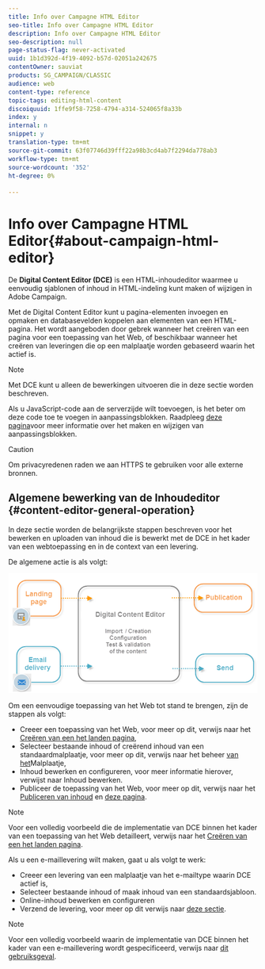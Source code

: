 ```yaml
---
title: Info over Campagne HTML Editor
seo-title: Info over Campagne HTML Editor
description: Info over Campagne HTML Editor
seo-description: null
page-status-flag: never-activated
uuid: 1b1d392d-4f19-4092-b57d-02051a242675
contentOwner: sauviat
products: SG_CAMPAIGN/CLASSIC
audience: web
content-type: reference
topic-tags: editing-html-content
discoiquuid: 1ffe9f58-7258-4794-a314-524065f8a33b
index: y
internal: n
snippet: y
translation-type: tm+mt
source-git-commit: 63f07746d39fff22a98b3cd4ab7f2294da778ab3
workflow-type: tm+mt
source-wordcount: '352'
ht-degree: 0%

---
```



# Info over Campagne HTML Editor{#about-campaign-html-editor}

De **Digital Content Editor (DCE)** is een HTML-inhoudeditor waarmee u eenvoudig sjablonen of inhoud in HTML-indeling kunt maken of wijzigen in Adobe Campaign.

Met de Digital Content Editor kunt u pagina-elementen invoegen en opmaken en databasevelden koppelen aan elementen van een HTML-pagina. Het wordt aangeboden door gebrek wanneer het creëren van een pagina voor een toepassing van het Web, of beschikbaar wanneer het creëren van leveringen die op een malplaatje worden gebaseerd waarin het actief is.

>[!NOTE]
>
>Met DCE kunt u alleen de bewerkingen uitvoeren die in deze sectie worden beschreven.
>
>Als u JavaScript-code aan de serverzijde wilt toevoegen, is het beter om deze code toe te voegen in aanpassingsblokken. Raadpleeg [deze pagina](../../delivery/using/personalization-blocks.md)voor meer informatie over het maken en wijzigen van aanpassingsblokken.

>[!CAUTION]
>
>Om privacyredenen raden we aan HTTPS te gebruiken voor alle externe bronnen.

## Algemene bewerking van de Inhoudeditor {#content-editor-general-operation}

In deze sectie worden de belangrijkste stappen beschreven voor het bewerken en uploaden van inhoud die is bewerkt met de DCE in het kader van een webtoepassing en in de context van een levering.

De algemene actie is als volgt:

![](assets/dce_schema.png)

Om een eenvoudige toepassing van het Web tot stand te brengen, zijn de stappen als volgt:

* Creeer een toepassing van het Web, voor meer op dit, verwijs naar het [Creëren van een het landen pagina](../../web/using/creating-a-landing-page.md),
* Selecteer bestaande inhoud of creërend inhoud van een standaardmalplaatje, voor meer op dit, verwijs naar het beheer [van het](../../web/using/template-management.md)Malplaatje,
* Inhoud bewerken en configureren, voor meer informatie hierover, verwijst naar Inhoud [](../../web/using/editing-content.md)bewerken.
* Publiceer de toepassing van het Web, voor meer op dit, verwijs naar het [Publiceren van inhoud](../../web/using/creating-a-landing-page.md#step-3---publishing-content) en [deze pagina](../../web/using/publishing-a-web-form.md#managing-web-forms-delivery-and-tracking).

>[!NOTE]
>
>Voor een volledig voorbeeld die de implementatie van DCE binnen het kader van een toepassing van het Web detailleert, verwijs naar het [Creëren van een het landen pagina](../../web/using/creating-a-landing-page.md).

Als u een e-maillevering wilt maken, gaat u als volgt te werk:

* Creeer een levering van een malplaatje van het e-mailtype waarin DCE actief is,
* Selecteer bestaande inhoud of maak inhoud van een standaardsjabloon.
* Online-inhoud bewerken en configureren
* Verzend de levering, voor meer op dit verwijs naar [deze sectie](../../delivery/using/steps-about-delivery-creation-steps.md).

>[!NOTE]
>
>Voor een volledig voorbeeld waarin de implementatie van DCE binnen het kader van een e-maillevering wordt gespecificeerd, verwijs naar [dit gebruiksgeval](../../web/using/use-case--creating-an-email-delivery.md).

